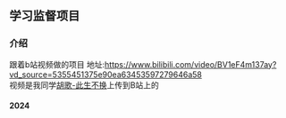 ## 学习监督项目

### 介绍

跟着b站视频做的项目 地址:https://www.bilibili.com/video/BV1eF4m137ay?vd_source=5355451375e90ea63453597279646a58  
视频是我同学[胡歌-此生不换](https://gitee.com/ax020913)上传到B站上的 
#### 2024


